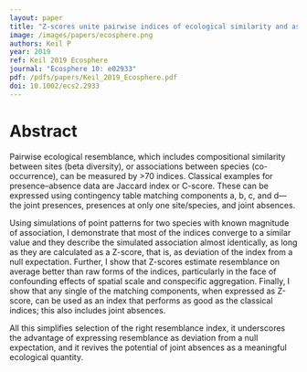 ```yaml
---
layout: paper
title: "Z-scores unite pairwise indices of ecological similarity and association for binary data"
image: /images/papers/ecosphere.png
authors: Keil P
year: 2019
ref: Keil 2019 Ecosphere
journal: "Ecosphere 10: e02933"
pdf: /pdfs/papers/Keil_2019_Ecosphere.pdf
doi: 10.1002/ecs2.2933
---
```


# Abstract

Pairwise ecological resemblance, which includes compositional similarity between sites (beta diversity), or associations between species (co-occurrence), can be measured by >70 indices. Classical examples for presence–absence data are Jaccard index or C-score. These can be expressed using contingency table matching components a, b, c, and d—the joint presences, presences at only one site/species, and joint absences. 

Using simulations of point patterns for two species with known magnitude of association, I demonstrate that most of the indices converge to a similar value and they describe the simulated association almost identically, as long as they are calculated as a Z-score, that is, as deviation of the index from a null expectation. Further, I show that Z-scores estimate resemblance on average better than raw forms of the indices, particularly in the face of confounding effects of spatial scale and conspecific aggregation. Finally, I show that any single of the matching components, when expressed as Z-score, can be used as an index that performs as good as the classical indices; this also includes joint absences. 

All this simplifies selection of the right resemblance index, it underscores the advantage of expressing resemblance as deviation from a null expectation, and it revives the potential of joint absences as a meaningful ecological quantity.

